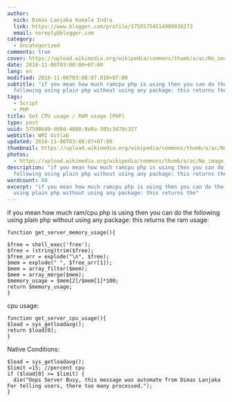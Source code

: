 ```yaml
---
author:
  nick: Dimas Lanjaka Kumala Indra
  link: https://www.blogger.com/profile/17555754514989936273
  email: noreply@blogger.com
category:
  - Uncategorized
comments: true
cover: https://upload.wikimedia.org/wikipedia/commons/thumb/a/ac/No_image_available.svg/2048px-No_image_available.svg.png
date: 2018-11-06T03:08:00+07:00
lang: en
modified: 2018-11-06T03:08:07.010+07:00
subtitle: "if you mean how much ramcpu php is using then you can do the
  following using plain php without using any package: this returns the"
tags:
  - Script
  - PHP
title: Get CPU usage / RAM usage [PHP]
type: post
uuid: 57598649-d08d-4888-8e8a-385c3470c327
webtitle: WMI Gitlab
updated: 2018-11-06T03:08:07+07:00
thumbnail: https://upload.wikimedia.org/wikipedia/commons/thumb/a/ac/No_image_available.svg/2048px-No_image_available.svg.png
photos:
  - https://upload.wikimedia.org/wikipedia/commons/thumb/a/ac/No_image_available.svg/2048px-No_image_available.svg.png
description: "if you mean how much ramcpu php is using then you can do the
  following using plain php without using any package: this returns the"
wordcount: 80
excerpt: "if you mean how much ramcpu php is using then you can do the following
  using plain php without using any package: this returns the"
---
```


<p>    if you mean how much ram/cpu php is using then you can do the following     using plain php without using any package: this returns the ram usage: </p><pre><code>function get_server_memory_usage(){<br><br>$free = shell_exec('free');<br>$free = (string)trim($free);<br>$free_arr = explode("\n", $free);<br>$mem = explode(" ", $free_arr[1]);<br>$mem = array_filter($mem);<br>$mem = array_merge($mem);<br>$memory_usage = $mem[2]/$mem[1]*100;<br>return $memory_usage;<br>}</code></pre><p>    cpu usage: </p><pre><code>function get_server_cpu_usage(){<br>$load = sys_getloadavg();<br>return $load[0];<br>}</code></pre><p>Native Conditions:</p><pre><code>$load = sys_getloadavg();<br>$limit =15; //percent cpu<br>if ($load[0] &gt;= $limit) {<br>  die("Oops Server Busy, this message was automate from Dimas Lanjaka For telling users, there too many processed.");<br>}</code></pre>